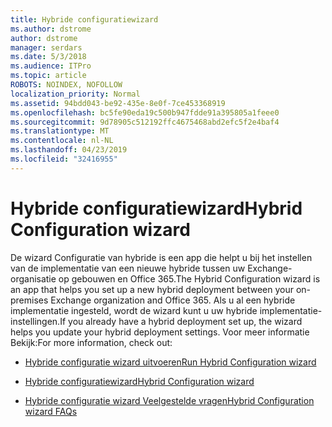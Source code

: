 ```yaml
---
title: Hybride configuratiewizard
ms.author: dstrome
author: dstrome
manager: serdars
ms.date: 5/3/2018
ms.audience: ITPro
ms.topic: article
ROBOTS: NOINDEX, NOFOLLOW
localization_priority: Normal
ms.assetid: 94bdd043-be92-435e-8e0f-7ce453368919
ms.openlocfilehash: bc5fe90eda19c500b947fdde91a395805a1feee0
ms.sourcegitcommit: 9d78905c512192ffc4675468abd2efc5f2e4baf4
ms.translationtype: MT
ms.contentlocale: nl-NL
ms.lasthandoff: 04/23/2019
ms.locfileid: "32416955"
---
```

# <a name="hybrid-configuration-wizard"></a><span data-ttu-id="02d08-102">Hybride configuratiewizard</span><span class="sxs-lookup"><span data-stu-id="02d08-102">Hybrid Configuration wizard</span></span>

<span data-ttu-id="02d08-103">De wizard Configuratie van hybride is een app die helpt u bij het instellen van de implementatie van een nieuwe hybride tussen uw Exchange-organisatie op gebouwen en Office 365.</span><span class="sxs-lookup"><span data-stu-id="02d08-103">The Hybrid Configuration wizard is an app that helps you set up a new hybrid deployment between your on-premises Exchange organization and Office 365.</span></span> <span data-ttu-id="02d08-104">Als u al een hybride implementatie ingesteld, wordt de wizard kunt u uw hybride implementatie-instellingen.</span><span class="sxs-lookup"><span data-stu-id="02d08-104">If you already have a hybrid deployment set up, the wizard helps you update your hybrid deployment settings.</span></span> <span data-ttu-id="02d08-105">Voor meer informatie Bekijk:</span><span class="sxs-lookup"><span data-stu-id="02d08-105">For more information, check out:</span></span>
  
- [<span data-ttu-id="02d08-106">Hybride configuratie wizard uitvoeren</span><span class="sxs-lookup"><span data-stu-id="02d08-106">Run Hybrid Configuration wizard</span></span>](https://technet.microsoft.com/library/mt595788%28v=exchg.150%29.aspx)
    
- [<span data-ttu-id="02d08-107">Hybride configuratiewizard</span><span class="sxs-lookup"><span data-stu-id="02d08-107">Hybrid Configuration wizard</span></span>](https://technet.microsoft.com/library/hh529921%28v=exchg.150%29.aspx)
    
- [<span data-ttu-id="02d08-108">Hybride configuratie wizard Veelgestelde vragen</span><span class="sxs-lookup"><span data-stu-id="02d08-108">Hybrid Configuration wizard FAQs</span></span>](https://technet.microsoft.com/library/mt488940%28v=exchg.150%29.aspx)
    

